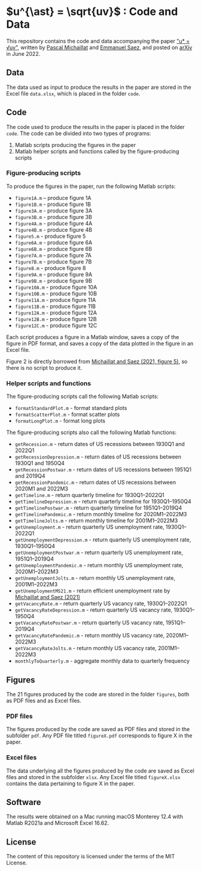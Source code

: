 # $u^{\ast} = \sqrt{uv}$ : Code and Data

This repository contains the code and data accompanying the paper ["u* = √uv"](https://pascalmichaillat.org/13/), written by [Pascal Michaillat](https://pascalmichaillat.org) and [Emmanuel Saez](https://eml.berkeley.edu/~saez/), and posted on [arXiv](https://doi.org/10.48550/arXiv.2206.13012) in June 2022.

## Data

The data used as input to produce the results in the paper are stored in the Excel file `data.xlsx`, which is placed in the folder `code`. 

## Code

The code used to produce the results in the paper is placed in the folder `code`. The code can be divided into two types of programs:

1. Matlab scripts producing the figures in the paper
2. Matlab helper scripts and functions called by the figure-producing scripts

### Figure-producing scripts

To produce the figures in the paper, run the following Matlab scripts:

* `figure1A.m` – produce figure 1A
* `figure1B.m` - produce figure 1B
* `figure3A.m` - produce figure 3A
* `figure3B.m` - produce figure 3B
* `figure4A.m` - produce figure 4A
* `figure4B.m` - produce figure 4B
* `figure5.m` - produce figure 5
* `figure6A.m` - produce figure 6A
* `figure6B.m` - produce figure 6B
* `figure7A.m` - produce figure 7A
* `figure7B.m` - produce figure 7B
* `figure8.m` - produce figure 8
* `figure9A.m` - produce figure 9A
* `figure9B.m` - produce figure 9B
* `figure10A.m` - produce figure 10A
* `figure10B.m` - produce figure 10B
* `figure11A.m` - produce figure 11A
* `figure11B.m` - produce figure 11B
* `figure12A.m` - produce figure 12A
* `figure12B.m` - produce figure 12B
* `figure12C.m` - produce figure 12C

Each script produces a figure in a Matlab window, saves a copy of the figure in PDF format, and saves a copy of the data plotted in the figure in an Excel file.

Figure 2 is directly borrowed from [Michaillat and Saez (2021, figure 5)](https://github.com/pascalmichaillat/unemployment-gap), so there is no script to produce it.

### Helper scripts and functions

The figure-producing scripts call the following Matlab scripts:

* `formatStandardPlot.m` - format standard plots
* `formatScatterPlot.m` - format scatter plots
* `formatLongPlot.m` - format long plots

The figure-producing scripts also call the following Matlab functions:
 
* `getRecession.m` - return dates of US recessions between 1930Q1 and 2022Q1
* `getRecessionDepression.m` - return dates of US recessions between 1930Q1 and 1950Q4
* `getRecessionPostwar.m` - return dates of US recessions between 1951Q1 and 2019Q4
* `getRecessionPandemic.m` - return dates of US recessions between 2020M1 and 2022M3
* `getTimeline.m` - return quarterly timeline for 1930Q1–2022Q1
* `getTimelineDepression.m` - return quarterly timeline for 1930Q1–1950Q4
* `getTimelinePostwar.m` - return quarterly timeline for 1951Q1–2019Q4
* `getTimelinePandemic.m` - return monthly timeline for 2020M1–2022M3
* `getTimelineJolts.m` - return monthly timeline for 2001M1–2022M3
* `getUnemployment.m` - return quarterly US unemployment rate, 1930Q1–2022Q1
* `getUnemploymentDepression.m` - return quarterly US unemployment rate, 1930Q1–1950Q4
* `getUnemploymentPostwar.m` - return quarterly US unemployment rate, 1951Q1–2019Q4
* `getUnemploymentPandemic.m` - return monthly US unemployment rate, 2020M1–2022M3
* `getUnemploymentJolts.m` - return monthly US unemployment rate, 2001M1–2022M3
* `getUnemploymentMS21.m` - return efficient unemployment rate by [Michaillat and Saez (2021)](https://doi.org/10.1016/j.pubecp.2021.100009)
* `getVacancyRate.m` - return quarterly US vacancy rate, 1930Q1–2022Q1
* `getVacancyRateDepression.m` - return quarterly US vacancy rate, 1930Q1–1950Q4
* `getVacancyRatePostwar.m` - return quarterly US vacancy rate, 1951Q1–2019Q4
* `getVacancyRatePandemic.m` - return monthly US vacancy rate, 2020M1–2022M3
* `getVacancyRateJolts.m` - return monthly US vacancy rate, 2001M1–2022M3
* `monthlyToQuarterly.m` - aggregate monthly data to quarterly frequency

## Figures

The 21 figures produced by the code are stored in the folder `figures`, both as PDF files and as Excel files.

### PDF files

The figures produced by the code are saved as PDF files and stored in the subfolder `pdf`. Any PDF file titled `figureX.pdf` corresponds to figure X in the paper.

### Excel files

The data underlying all the figures produced by the code are saved as Excel files and  stored in the subfolder `xlsx`. Any Excel file titled `figureX.xlsx` contains the data pertaining to figure X in the paper.

## Software

The results were obtained on a Mac running macOS Monterey 12.4 with Matlab R2021a and Microsoft Excel 16.62.

## License

The content of this repository is licensed under the terms of the MIT License.
